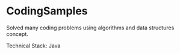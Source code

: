 # CodingSamples

Solved many coding problems using algorithms and data structures concept.

Technical Stack: Java
